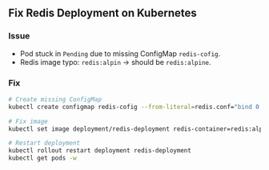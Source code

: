 ## Fix Redis Deployment on Kubernetes

### Issue

* Pod stuck in `Pending` due to missing ConfigMap `redis-cofig`.
* Redis image typo: `redis:alpin` → should be `redis:alpine`.

### Fix

```bash
# Create missing ConfigMap
kubectl create configmap redis-cofig --from-literal=redis.conf="bind 0.0.0.0"

# Fix image
kubectl set image deployment/redis-deployment redis-container=redis:alpine

# Restart deployment
kubectl rollout restart deployment redis-deployment
kubectl get pods -w
```
